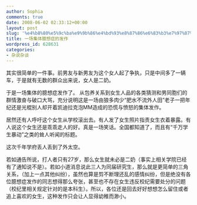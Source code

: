 ```yaml
---
author: Sophia
comments: true
date: 2008-06-02 02:33:12+00:00
layout: post
slug: '%e4%b8%80%e5%9c%ba%e9%9b%86%e4%bd%93%e8%87%86%e6%83%b3%e7%97%87%e7%9a%84%e5%8f%91%e4%bd%9c'
title: 一场集体臆想症的发作
wordpress_id: 628631
categories:
- 杂说杂谈
---
```


其实很简单的一件事。前男友与新男友为这个女人起了争执，只是中间多了一辆车，于是就有无数的群众出来说，女人是二奶。

于是一场集体的臆想症发作了。 从包养关系到女生人品的各类猜测和男同胞们的群情激奋与破口大骂，充分说明这是一场由狼多肉少“肥水不流外人田”老子一把年纪还是光棍别人却开着凯迪拉克泡MM造成的恐慌与愤怒的集体发作。

居然还有人呼吁这个女生从学校滚出去。有人发了女生照片指责女生衣着暴露。有人说这个女生还是乖乖走人的好。真是一场笑话。全国都知道了，而且有“千万学生暴动”之类的耸人听闻的标题。

这次千年学府丢人丢到了外太空。 

若如通告所说，打人者只有27岁，那么女生就未必是二奶（事实上相关学院已经有了通知说不是）。若如小道消息说此三人为同届研究生，那么就是更简单的三角关系，（加上一点其他纠纷），虽然也算是剪不断理还乱的感情纠纷，但是绝没有各位臆想症发作的同志想得那么夸张，甚至也不存在女生违反校纪需要处分的问题（校纪里相关规定针对的是本科生）。所以，各位还是回去好好想想怎么留住或者追上喜欢的女生，这种发作只会让人显得幼稚而渺小。
